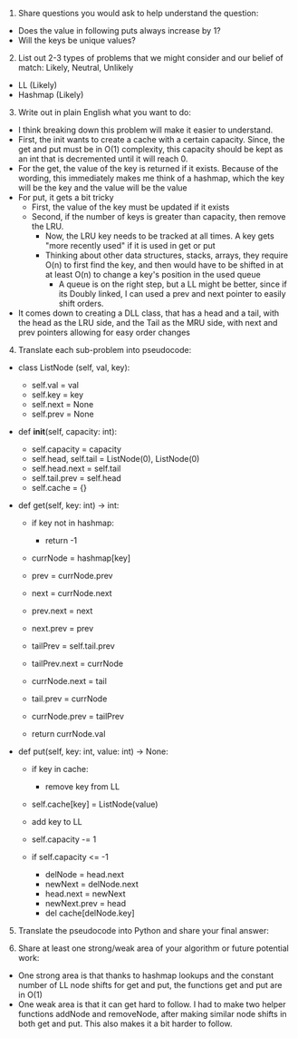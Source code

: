 1. Share questions you would ask to help understand the question:
- Does the value in following puts always increase by 1?
- Will the keys be unique values?

2. List out 2-3 types of problems that we might consider and our belief of match: Likely, Neutral, Unlikely
- LL (Likely)
- Hashmap (Likely)

3. Write out in plain English what you want to do: 
- I think breaking down this problem will make it easier to understand. 
- First, the init wants to create a cache with a certain capacity. Since, the get and put must be in O(1) complexity, this capacity should be kept as an int that is decremented until it will reach 0. 
- For the get, the value of the key is returned if it exists. Because of the wording, this immediately makes me think of a hashmap, which the key will be the key and the value will be the value
- For put, it gets a bit tricky
  - First, the value of the key must be updated if it exists
  - Second, if the number of keys is greater than capacity, then remove the LRU. 
    - Now, the LRU key needs to be tracked at all times. A key gets "more recently used" if it is used in get or put
    - Thinking about other data structures, stacks, arrays, they require O(n) to first find the key, and then would have to be shifted in at at least O(n) to change a key's position in the used queue
      - A queue is on the right step, but a LL might be better, since if its Doubly linked, I can used a prev and next pointer to easily shift orders. 
- It comes down to creating a DLL class, that has a head and a tail, with the head as the LRU side, and the Tail as the MRU side, with next and prev pointers allowing for easy order changes

4. Translate each sub-problem into pseudocode:
- class ListNode (self, val, key):
  - self.val = val
  - self.key = key
  - self.next = None
  - self.prev = None

- def __init__(self, capacity: int):
  - self.capacity = capacity 
  - self.head, self.tail = ListNode(0), ListNode(0)
  - self.head.next = self.tail 
  - self.tail.prev = self.head
  - self.cache = {}

- def get(self, key: int) -> int:
  - if key not in hashmap:
    - return -1
  - currNode = hashmap[key]
  - prev = currNode.prev 
  - next = currNode.next
  - prev.next = next
  - next.prev = prev

  - tailPrev = self.tail.prev
  - tailPrev.next = currNode
  - currNode.next = tail
  - tail.prev = currNode
  - currNode.prev = tailPrev

  - return currNode.val

- def put(self, key: int, value: int) -> None:
  - if key in cache:
    - remove key from LL
  - self.cache[key] = ListNode(value)
  - add key to LL

  - self.capacity -= 1
  - if self.capacity <= -1
    - delNode = head.next
    - newNext = delNode.next
    - head.next = newNext
    - newNext.prev = head
    - del cache[delNode.key]

5. Translate the pseudocode into Python and share your final answer:
  <!-- class ListNode: 
    def __init__(self, key, val):
        self.key = key
        self.val = val
        self.next = None
        self.prev = None

  class LRUCache:
      def __init__(self, capacity: int):
          self.cache = {}
          self.capacity = capacity
          self.head, self.tail = ListNode(0,0), ListNode(0,0)
          self.head.next = self.tail
          self.tail.prev = self.head

      def get(self, key: int) -> int:
          if key not in self.cache:
              return -1
          currNode = self.cache[key]

          self.removeNode(currNode)
          self.addNode(currNode)

          return currNode.val

      def put(self, key: int, value: int) -> None:
          if key in self.cache:
              self.removeNode(self.cache[key])
          self.cache[key] = ListNode(key, value)
          self.addNode(self.cache[key])

          if len(self.cache) > self.capacity:
              delNode = self.head.next
              newNext = delNode.next
              self.head.next = newNext
              newNext.prev = self.head 

              del self.cache[delNode.key]

      def removeNode(self, node: ListNode):
          prevNode = node.prev
          nextNode = node.next

          prevNode.next = nextNode
          nextNode.prev = prevNode

      def addNode(self, node: ListNode): 
          tailPrev = self.tail.prev
          tailPrev.next = node
          node.next = self.tail
          self.tail.prev = node
          node.prev = tailPrev  -->

6. Share at least one strong/weak area of your algorithm or future potential work:
- One strong area is that thanks to hashmap lookups and the constant number of LL node shifts for get and put, the functions get and put are in O(1)
- One weak area is that it can get hard to follow. I had to make two helper functions addNode and removeNode, after making similar node shifts in both get and put. This also makes it a bit harder to follow. 